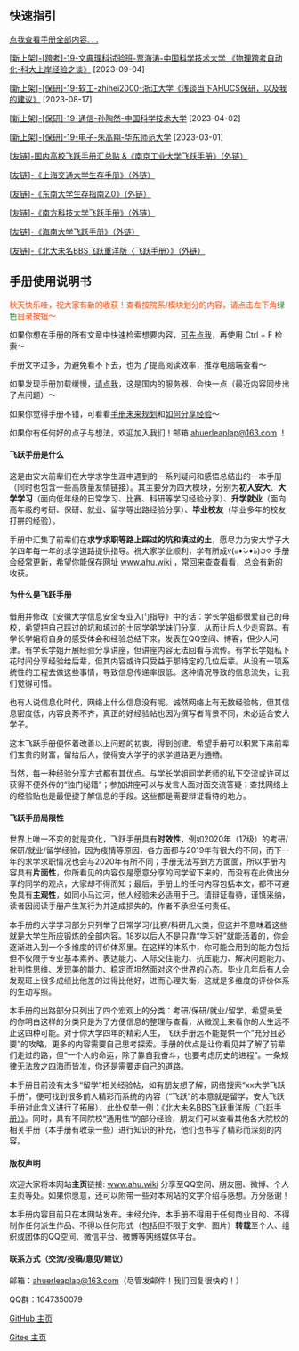 ## 快速指引

[点我查看手册全部内容. . . ](more.md)

[[新上架]-[跨考]-19-文典理科试验班-贾海涛-中国科学技术大学 《物理跨考自动化-科大上岸经验之谈》](升学就业/文典学院/19-文典理科试验班-贾海涛.md) [2023-09-04]

[[新上架]-[保研]-19-软工-zhihei2000-浙江大学《浅谈当下AHUCS保研，以及我的建议》](升学就业/计算机科学与技术学院/zhihei2000.md) [2023-08-17]

[[新上架]-[保研]-19-通信-孙陶然-中国科学技术大学](升学就业/电子信息工程学院/19-通信-孙陶然.md) [2023-04-02]

[[新上架]-[保研]-19-电子-朱高翔-华东师范大学](升学就业/电子信息工程学院/19-电子-朱高翔.md) [2023-03-01]

[[友链]-国内高校飞跃手册汇总贴 &《南京工业大学飞跃手册》（外链）](https://github.com/yaoshun123/FLY_NJTech)

[[友链]-《上海交通大学生存手册》（外链）](https://survivesjtu.gitbook.io/survivesjtumanual/xu/xu)

[[友链]-《东南大学生存指南2.0》（外链）](https://www.yuque.com/books/share/7b35bef7-f726-40da-9dd0-9e9eecce0ed9)

[[友链]-《南方科技大学飞跃手册》（外链）](https://sustech-application.com/#/)

[[友链]-《海南大学飞跃手册》（外链）](https://hainanu-application.github.io/)

[[友链]-《北大未名BBS飞跃重洋版〈飞跃手册〉》（外链）](https://cos.zzy2001.com/ahubook/%E9%A3%9E%E8%B7%83%E6%89%8B%E5%86%8C(%E7%AC%AC%E4%BA%8C%E7%89%88)--%E5%8C%97%E5%A4%A7%E6%9C%AA%E5%90%8D%E9%A3%9E%E8%B7%83%E9%87%8D%E6%B4%8B%E7%89%88.pdf)

## 手册使用说明书

<font color="FF4500">秋天快乐哇，祝大家有新的收获！查看按院系/模块划分的内容，请点击左下角</font><font color="228B22">绿色</font><font color="FF4500">目录按钮～</font>

如果你想在手册的所有文章中快速检索想要内容，[可先点我](more.md)，再使用 Ctrl + F 检索～

手册文字过多，为避免看不下去，也为了提高阅读效率，推荐电脑端查看～

如果发现手册加载缓慢，[请点我](https://ahuwiki.gitee.io/impart-inherit/#/)，这是国内的服务器，会快一点（最近内容同步出了点问题）～

如果你觉得手册不错，可看看[手册未来规划](Preface/future.md)和[如何分享经验](Preface/fenxiang.md)～

如果你有任何好的点子与想法，欢迎加入我们！邮箱 ahuerleaplap@163.com ！

#### 飞跃手册是什么

这是由安大前辈们在大学求学生涯中遇到的一系列疑问和感悟总结出的一本手册（同时也包含一些高质量友情链接）。其主要分为四大模块，分别为**初入安大**、**大学学习**（面向低年级的日常学习、比赛、科研等学习经验分享）、**升学就业**（面向高年级的考研、保研、就业、留学等出路经验分享）、**毕业校友**（毕业多年的校友打拼的经验）。

手册中汇集了前辈们在**求学求职等路上踩过的坑和填过的土**，愿尽力为安大学子大学四年每一年的求学道路提供指导。祝大家学业顺利，学有所成୧(๑•̀⌄•́๑)૭✧ 手册会经常更新，希望你能保存网址 www.ahu.wiki ，常回来查查看看，总会有新的收获。

#### 为什么是飞跃手册

借用并修改《安徽大学信息安全专业入门指导》中的话：学长学姐都很爱自己的母校，希望把自己踩过的坑和填过的土同学弟学妹们分享，从而让后人少走弯路。有学长学姐将自身的感受体会和经验总结下来，发表在QQ空间、博客，但少人问津。有学长学姐开展经验分享讲座，但讲座内容无法回看与流传。有学长学姐私下花时间分享经验给后辈，但其内容或许只受益于那特定的几位后辈。从没有一项系统性的工程去做这些事情，导致信息传递率很低。这种情况导致的信息流失，让我们觉得可惜。

也有人说信息化时代，网络上什么信息没有呢。诚然网络上有无数经验帖，但其信息密度低，内容良莠不齐，真正的好经验帖也因为撰写者背景不同，未必适合安大学子。

这本飞跃手册便怀着改善以上问题的初衷，得到创建。希望手册可以积累下来前辈们宝贵的财富，留给后人，使得安大学子的求学道路更为通畅。

当然，每一种经验分享方式都有其优点。与学长学姐同学老师的私下交流或许可以获得不便外传的“独门秘籍”；参加讲座可以与发言人面对面交流答疑；查找网络上的经验贴也是最便捷了解信息的手段。这些都是需要辩证看待的地方。

#### 飞跃手册局限性

世界上唯一不变的就是变化，飞跃手册具有**时效性**，例如2020年（17级）的考研/保研/就业/留学经验，因为疫情等原因，各方面都与2019年有很大的不同，而下一年的求学求职情况也会与2020年有所不同；手册无法写到方方面面，所以手册内容具有**片面性**，你所看见的内容仅是愿意分享的同学留下来的，而没有在此做出分享的同学的观点，大家却不得而知；最后，手册上的任何内容包括本文，都不可避免具有**主观性**，如同小马过河，他人经验未必适用于己。请辩证看待，谨慎采纳，读者因阅读手册产生某行为并造成损失的，作者不承担任何责任。

本手册的大学学习部分只列举了日常学习/比赛/科研几大类，但这并不意味着这些就是大学生所应锻炼的全部内容。18岁以后人不是只靠“学习好”就能活着的，你会逐渐进入到一个多维度的评价体系里。在这样的体系中，你可能会用到的能力包括但不仅限于专业基本素养、表达能力、人际交往能力、抗压能力、解决问题能力、批判性思维、发现美的能力、稳定而坦然面对这个世界的心态。毕业几年后有人会发现班上很多成绩比他差的过得比他好，进而心理失衡，这就是多维度的评价体系的生动写照。

本手册的出路部分只列出了四个宏观上的分类：考研/保研/就业/留学，希望亲爱的你明白这样的分类只是为了方便信息的整理与查看，从微观上来看你的人生远不止这四种可能。对于你大学四年的精彩人生，飞跃手册远不能提供一个“充分且必要”的攻略，更多的内容需要自己思考探索。手册的优点是让你看见并了解了前辈们走过的路，但“一个人的命运，除了靠自我奋斗，也要考虑历史的进程”。一条规律无法放之四海而皆准，你还是需要走自己的道路。

本手册目前没有太多“留学”相关经验帖，如有朋友想了解，网络搜索“xx大学飞跃手册”，便可找到很多前人精彩而系统的内容（“飞跃”的本意就是留学，安大飞跃手册对此含义进行了拓展），此处仅举一例：[《北大未名BBS飞跃重洋版〈飞跃手册〉》](https://cos.zzy2001.com/ahubook/%E9%A3%9E%E8%B7%83%E6%89%8B%E5%86%8C(%E7%AC%AC%E4%BA%8C%E7%89%88)--%E5%8C%97%E5%A4%A7%E6%9C%AA%E5%90%8D%E9%A3%9E%E8%B7%83%E9%87%8D%E6%B4%8B%E7%89%88.pdf)。同时，具有不同院校“通用性”的部分经验，朋友们可以查看其他各大院校的相关手册（本手册有收录一些）进行知识的补充，他们也书写了精彩而深刻的内容。

#### 版权声明

欢迎大家将本网站**主页**链接: www.ahu.wiki 分享至QQ空间、朋友圈、微博、个人主页等处。如果你愿意，还可以附带一些对本网站的文字介绍与感想。万分感谢！

本手册内容目前只在本网站发布。未经允许，本手册不得用于任何商业目的、不得制作任何派生作品、不得以任何形式（包括但不限于文字、图片）**转载**至个人、组织或团体的QQ空间、微信平台、微博等网络媒体平台。

#### 联系方式（交流/投稿/意见/建议）

邮箱：ahuerleaplap@163.com（尽管发邮件！我们回复很快的！）

QQ群：1047350079

[GitHub 主页](https://github.com/AHUer-LeapLap/Impart-Inherit)

[Gitee 主页](https://gitee.com/ahuwiki/Impart-Inherit)

<br><font color="#C8C8C8"><span id="busuanzi_container_site_pv" style='display:none'>飞跃手册总浏览量: 7770+<span id="busuanzi_value_site_pv"></span> 次
</span>
<span id="busuanzi_container_site_uv" style='display:none'> | 本手册已经帮助了: 3611+<span id="busuanzi_value_site_uv"></span> 人 | 
All Rights Reserved.</font></span>
<br>
